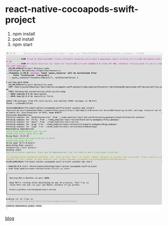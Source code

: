 # react-native-cocoapods-swift-project
1. npm install
2. pod install
3. npm start

![img](https://github.com/youhui/react-native-cocoapods-swift-project/blob/master/20190111-175232.png "img")

[blog](https://www.cnblogs.com/youhui/p/10251684.html)
